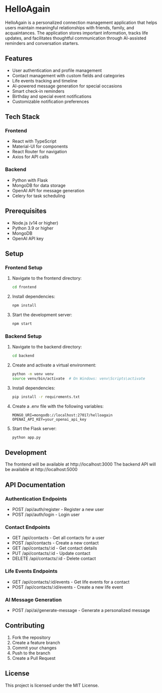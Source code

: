 # HelloAgain

HelloAgain is a personalized connection management application that helps users maintain meaningful relationships with friends, family, and acquaintances. The application stores important information, tracks life updates, and facilitates thoughtful communication through AI-assisted reminders and conversation starters.

## Features

- User authentication and profile management
- Contact management with custom fields and categories
- Life events tracking and timeline
- AI-powered message generation for special occasions
- Smart check-in reminders
- Birthday and special event notifications
- Customizable notification preferences

## Tech Stack

### Frontend
- React with TypeScript
- Material-UI for components
- React Router for navigation
- Axios for API calls

### Backend
- Python with Flask
- MongoDB for data storage
- OpenAI API for message generation
- Celery for task scheduling

## Prerequisites

- Node.js (v14 or higher)
- Python 3.9 or higher
- MongoDB
- OpenAI API key

## Setup

### Frontend Setup

1. Navigate to the frontend directory:
   ```bash
   cd frontend
   ```

2. Install dependencies:
   ```bash
   npm install
   ```

3. Start the development server:
   ```bash
   npm start
   ```

### Backend Setup

1. Navigate to the backend directory:
   ```bash
   cd backend
   ```

2. Create and activate a virtual environment:
   ```bash
   python -m venv venv
   source venv/bin/activate  # On Windows: venv\Scripts\activate
   ```

3. Install dependencies:
   ```bash
   pip install -r requirements.txt
   ```

4. Create a .env file with the following variables:
   ```
   MONGO_URI=mongodb://localhost:27017/helloagain
   OPENAI_API_KEY=your_openai_api_key
   ```

5. Start the Flask server:
   ```bash
   python app.py
   ```

## Development

The frontend will be available at http://localhost:3000
The backend API will be available at http://localhost:5000

## API Documentation

### Authentication Endpoints

- POST /api/auth/register - Register a new user
- POST /api/auth/login - Login user

### Contact Endpoints

- GET /api/contacts - Get all contacts for a user
- POST /api/contacts - Create a new contact
- GET /api/contacts/:id - Get contact details
- PUT /api/contacts/:id - Update contact
- DELETE /api/contacts/:id - Delete contact

### Life Events Endpoints

- GET /api/contacts/:id/events - Get life events for a contact
- POST /api/contacts/:id/events - Create a new life event

### AI Message Generation

- POST /api/ai/generate-message - Generate a personalized message

## Contributing

1. Fork the repository
2. Create a feature branch
3. Commit your changes
4. Push to the branch
5. Create a Pull Request

## License

This project is licensed under the MIT License.